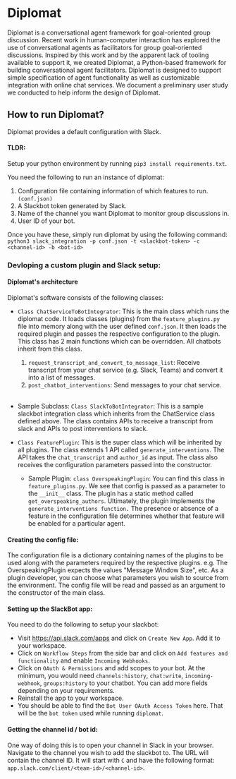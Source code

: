 # Diplomat

Diplomat is a conversational agent framework for goal-oriented group discussion. Recent work in human-computer interaction has explored the use of conversational agents as facilitators for group goal-oriented discussions. Inspired by this work and by the apparent lack of tooling available to support it, we created Diplomat, a Python-based framework for building conversational agent facilitators. Diplomat is designed to support simple specification of agent functionality as well as customizable integration with online chat services. We document a preliminary user study we conducted to help inform the design of Diplomat.

## How to run Diplomat? 
Diplomat provides a default configuration with Slack.

#### TLDR:
Setup your python environment by running 
`pip3 install requirements.txt`.

You need the following to run an instance of diplomat: 
1. Configuration file containing information of which features to run. `(conf.json)`
2. A Slackbot token generated by Slack.
3. Name of the channel you want Diplomat to monitor group discussions in.
4. User ID of your bot. 

Once you have these, simply run diplomat by using the following command: 
`python3 slack_integration -p conf.json -t <slackbot-token> -c <channel-id> -b <bot-id>` 

### Devloping a custom plugin and Slack setup:
#### Diplomat's architecture
Diplomat's software consists of the following classes: 

* `Class ChatServiceToBotIntegrator`: This is the main class which runs the diplomat code. 
It loads classes (plugins) from the `feature_plugins.py` file into memory along with the user defined `conf.json`. 
It then loads the required plugin and passes the respective configuration to the plugin. This class has 2 main functions 
which can be overridden. All chatbots inherit from this class. 
    1. `request_transcript_and_convert_to_message_list`: Receive transcript from your chat service (e.g. Slack, Teams)
    and convert it into a list of messages.
    2. `post_chatbot_interventions`: Send messages to your chat service.     
    <br>
* Sample Subclass: `Class SlackToBotIntegrator`: This is a sample slackbot integration class which inherits from the ChatService class 
defined above. The class contains APIs to receive a transcript from slack and APIs to post interventions to slack. 

* `Class FeaturePlugin`: This is the super class which will be inherited by all plugins. The class extends 1 API called
`generate_interventions`. The API takes the `chat_transcript` and `author_id` as input. The class also receives the 
configuration parameters passed into the constructor. 

    * Sample Plugin: `class OverspeakingPlugin`:  You can find this class in `feature_plugins.py`. We see that config is passed 
as a parameter to the `__init__` class. The plugin has a static method called `get_overspeaking_authors`. Ultimately, the plugin
implements the `generate_interventions function.` The presence or absence of a feature in the configuration file determines whether that feature will be enabled for a particular agent.  
 

#### Creating the config file: 
The configuration file is a dictionary containing names of the plugins to be used along with the parameters required 
by the respective plugins. e.g. The OverspeakingPlugin expects the values "Message Window Size", etc. 
As a plugin developer, you can choose what parameters you wish to source from the environment. The config file will be 
read and passed as an argument to the constructor of the main class. 

#### Setting up the SlackBot app:
You need to do the following to setup your slackbot:  
* Visit https://api.slack.com/apps and click on `Create New App`. Add it to your workspace.  
* Click on `Workflow Steps` from the side bar and click on `Add features and functionality` and enable `Incoming Webhooks`.
* Click on `OAuth & Permissions` and add scopes to your bot. At the minimum, you would need `channels:history`, `chat:write`,
`incoming-webhook`, `groups:history` to your chatbot. You can add more fields depending on your requirements. 
* Reinstall the app to your workspace. 
* You should be able to find the `Bot User OAuth Access Token` here. That will be the `bot token` used while running `diplomat`. 


#### Getting the channel id / bot id:
One way of doing this is to open your channel in Slack in your browser. 
Navigate to the channel you wish to add the slackbot to. The URL will contain the channel ID. It will start with `C` and 
have the following format: `app.slack.com/client/<team-id>/<channel-id>`.
